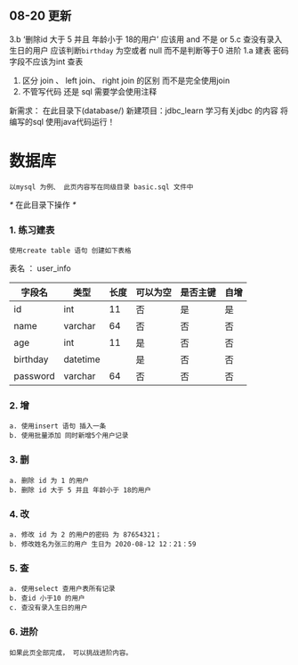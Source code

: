 ## 08-20 更新

3.b ‘删除id 大于 5 并且 年龄小于 18的用户’  应该用 and  不是 or
5.c 查没有录入生日的用户 应该判断`birthday` 为空或者 null  而不是判断等于0
进阶
1.a 建表 密码字段不应该为int
查表  
1. 区分 join 、 left join、 right join 的区别  而不是完全使用join
2. 不管写代码 还是 sql 需要学会使用注释  

新需求：
在此目录下(database/) 新建项目：jdbc_learn
学习有关jdbc 的内容 
将编写的sql 使用java代码运行！







# 数据库 
	以mysql 为例、 此页内容写在同级目录 basic.sql 文件中
	
_*_ 在此目录下操作 _*_

### 1. 练习建表 
	使用create table 语句 创建如下表格

表名 ： user_info

|字段名	|类型	|长度	|可以为空	|是否主键	|自增	|
|----	|----	|----	|----		|----		|----	|
|id		|int	|11		|否			|是			|是		|
|name	|varchar|64		|否			|否 		|否 	|
|age 	|int 	|11		|是 		|否 		|否 	|
|birthday|datetime|		|是 		|否 		|否 	|
|password|varchar|64	|否 		|否 		|否 	|

### 2. 增
    a. 使用insert 语句 插入一条
    b. 使用批量添加 同时新增5个用户记录
    
### 3. 删
    a. 删除 id 为 1 的用户
    b. 删除 id 大于 5 并且 年龄小于 18的用户

### 4. 改
    a. 修改 id 为 2 的用户的密码 为 87654321；
    b. 修改姓名为张三的用户 生日为 2020-08-12 12：21：59

### 5. 查
    a. 使用select 查用户表所有记录
    b. 查id 小于10 的用户
    c. 查没有录入生日的用户


### 6. 进阶
    如果此页全部完成， 可以挑战进阶内容。